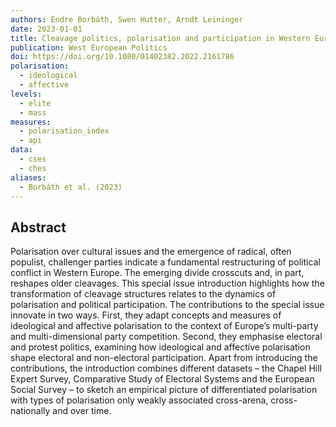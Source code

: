 ```yaml
---
authors: Endre Borbáth, Swen Hutter, Arndt Leininger
date: 2023-01-01
title: Cleavage politics, polarisation and participation in Western Europe
publication: West European Politics
doi: https://doi.org/10.1080/01402382.2022.2161786
polarisation:
  - ideological
  - affective
levels:
  - elite
  - mass
measures:
  - polarisation_index
  - api
data:
  - cses
  - ches
aliases:
  - Borbáth et al. (2023)
---
```

## Abstract
Polarisation over cultural issues and the emergence of radical, often populist, challenger parties indicate a fundamental restructuring of political conflict in Western Europe. The emerging divide crosscuts and, in part, reshapes older cleavages. This special issue introduction highlights how the transformation of cleavage structures relates to the dynamics of polarisation and political participation. The contributions to the special issue innovate in two ways. First, they adapt concepts and measures of ideological and affective polarisation to the context of Europe’s multi-party and multi-dimensional party competition. Second, they emphasise electoral and protest politics, examining how ideological and affective polarisation shape electoral and non-electoral participation. Apart from introducing the contributions, the introduction combines different datasets – the Chapel Hill Expert Survey, Comparative Study of Electoral Systems and the European Social Survey – to sketch an empirical picture of differentiated polarisation with types of polarisation only weakly associated cross-arena, cross-nationally and over time.